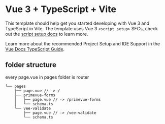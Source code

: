 # Vue 3 + TypeScript + Vite

This template should help get you started developing with Vue 3 and TypeScript in Vite. The template uses Vue 3 `<script setup>` SFCs, check out the [script setup docs](https://v3.vuejs.org/api/sfc-script-setup.html#sfc-script-setup) to learn more.

Learn more about the recommended Project Setup and IDE Support in the [Vue Docs TypeScript Guide](https://vuejs.org/guide/typescript/overview.html#project-setup).

## folder structure
every page.vue in pages folder is router
```
└── pages
    ├── page.vue // -> /
    ├── primevue-forms
    │   ├── page.vue // -> /primevue-forms
    │   └── schema.ts
    └── vee-validate
        ├── page.vue // -> /vee-validate
        └── schema.ts
```